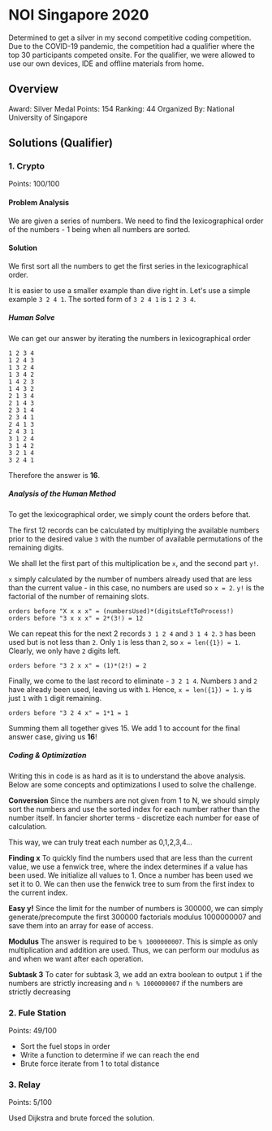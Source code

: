 # NOI Singapore 2020
Determined to get a silver in my second competitive coding competition. Due to the COVID-19 pandemic, the competition had a qualifier where the top 30 participants competed onsite. For the qualifier, we were allowed to use our own devices, IDE and offline materials from home. 

## Overview
Award: Silver Medal
Points: 154
Ranking: 44
Organized By: National University of Singapore

## Solutions (Qualifier)
### 1. Crypto
Points: 100/100

#### Problem Analysis
We are given a series of numbers. We need to find the lexicographical order of the numbers - 1 being when all numbers are sorted.

#### Solution
We first sort all the numbers to get the first series in the lexicographical order. 

It is easier to use a smaller example than dive right in. Let's use a simple example `3 2 4 1`. The sorted form of `3 2 4 1` is `1 2 3 4`.

##### Human Solve
We can get our answer by iterating the numbers in lexicographical order
```
1 2 3 4
1 2 4 3
1 3 2 4
1 3 4 2
1 4 2 3
1 4 3 2
2 1 3 4
2 1 4 3
2 3 1 4
2 3 4 1
2 4 1 3
2 4 3 1
3 1 2 4
3 1 4 2
3 2 1 4
3 2 4 1
```
Therefore the answer is **16**.


##### Analysis of the Human Method
To get the lexicographical order, we simply count the orders before that. 

The first 12 records can be calculated by multiplying the available numbers prior to the desired value `3` with the number of available permutations of the remaining digits.

We shall let the first part of this multiplication be `x`, and the second part `y!`.

`x` simply calculated by the number of numbers already used that are less than the current value - in this case, no numbers are used so `x = 2`. `y!` is the factorial of the number of remaining slots.
```
orders before "X x x x" = (numbersUsed)*(digitsLeftToProcess!)
orders before "3 x x x" = 2*(3!) = 12
```

We can repeat this for the next 2 records `3 1 2 4` and `3 1 4 2`. `3` has been used but is not less than `2`. Only `1` is less than `2`, so `x = len({1}) = 1`. Clearly, we only have `2` digits left.
```
orders before "3 2 x x" = (1)*(2!) = 2
```

Finally, we come to the last record to eliminate - `3 2 1 4`. Numbers `3` and `2` have already been used, leaving us with `1`. Hence, `x = len({1}) = 1`. `y` is just `1` with `1` digit remaining.
```
orders before "3 2 4 x" = 1*1 = 1
```

Summing them all together gives 15. We add 1 to account for the final answer case, giving us **16**!

##### Coding & Optimization
Writing this in code is as hard as it is to understand the above analysis. Below are some concepts and optimizations I used to solve the challenge.

**Conversion**
Since the numbers are not given from 1 to N, we should simply sort the numbers and use the sorted index for each number rather than the number itself. In fancier shorter terms - discretize each number for ease of calculation.

This way, we can truly treat each number as 0,1,2,3,4...

**Finding x**
To quickly find the numbers used that are less than the current value, we use a fenwick tree, where the index determines if a value has been used. We initialize all values to 1. Once a number has been used we set it to 0. We can then use the fenwick tree to sum from the first index to the current index.

**Easy y!**
Since the limit for the number of numbers is 300000, we can simply generate/precompute the first 300000 factorials modulus 1000000007 and save them into an array for ease of access.

**Modulus**
The answer is required to be `% 1000000007`. This is simple as only multiplication and addition are used. Thus, we can perform our modulus as and when we want after each operation.

**Subtask 3**
To cater for subtask 3, we add an extra boolean to output `1` if the numbers are strictly increasing and `n % 1000000007` if the numbers are strictly decreasing

### 2. Fule Station
Points: 49/100

- Sort the fuel stops in order
- Write a function to determine if we can reach the end
- Brute force iterate from 1 to total distance

### 3. Relay
Points: 5/100

Used Dijkstra and brute forced the solution.